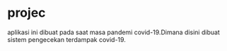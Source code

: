 # projec
aplikasi ini dibuat pada saat masa pandemi covid-19.Dimana disini dibuat  sistem pengecekan terdampak covid-19.
